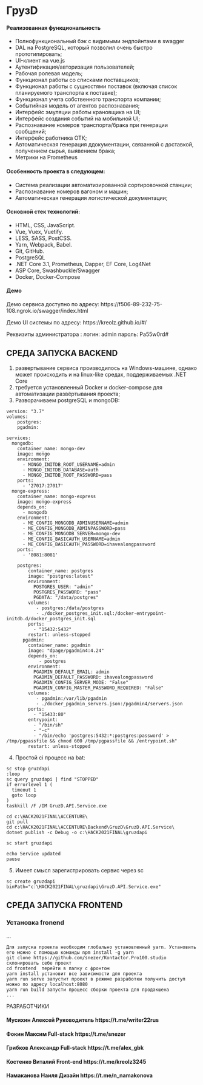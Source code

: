 <h1>ГрузD</h1>
<h4>Реализованная функциональность</h4>
<ul>
    <li>Полнофункциональный бэк с видимыми эндпойнтами в swagger</li>
    <li>DAL на PostgreSQL, который позволил очень быстро прототипировать;</li>    
    <li>UI-клиент на vue.js</li>
	<li>Аутентификация/авторизация пользователей;</li>
	<li>Рабочая ролевая модель;</li>
    <li>Функционал работы со списками поставщиков;</li>
	<li>Функционал работы с сущностями поставок (включая список планируемого транспорта к поставке);</li>
    <li>Функционал учета собственного транспорта компании;</li>
    <li>Событийная модель от агентов распознавания;</li>
    <li>Интерфейс эмуляции работы крановщика на UI;</li>
    <li>Интерфейс создания событий на мобильной UI;</li>
    <li>Распознавание номеров транспорта/брака при генерации сообщений;</li>
    <li>Интерфейс работника ОТК;</li> 
	<li>Автоматическая генерация ддокументации, связанной с доставкой, получением сырья, выявением брака;</li>
    <li>Метрики на Prometheus</li>
</ul> 
<h4>Особенность проекта в следующем:</h4>
<ul>
 <li>Система реализации автоматизированной сортировочной станции;</li>
 <li>Распознавание номеров вагоном и машин;</li>
 <li>Автоматическая генерация логистической документации;</li>  
 </ul>
<h4>Основной стек технологий:</h4>
<ul>
	<li>HTML, CSS, JavaScript.</li>
	<li>Vue, Vuex, Vuetify.</li>
	<li>LESS, SASS, PostCSS.</li>
	<li>Yarn, Webpack, Babel.</li>
	<li>Git, GitHub.</li>
	<li>PostgreSQL</li>
	<li>.NET Core 3.1, Prometheus, Dapper, EF Core, Log4Net</li>
	<li>ASP Core, Swashbuckle/Swagger </li>
	<li>Docker, Docker-Compose</li>  
 </ul>
<h4>Демо</h4>
<p>Демо сервиса доступно по адресу: https://f506-89-232-75-108.ngrok.io/swagger/index.html </p>
<p>Демо UI системы по адресу: https://kreolz.github.io/#/ </p>
<p>Реквизиты администратора : логин: admin пароль: Pa55w0rd#</p>


СРЕДА ЗАПУСКА BACKEND
------------
1) развертывание сервиса производилось на Windows-машине, однако может происходить и на linux-like средах, поддерживаемых .NET Core
2) требуется установленный  Docker и docker-compose для автоматизации развёртывания проекта;
3) Разворачиваем postgreSQL и mongoDB:
```
version: "3.7"
volumes:
    postgres:
    pgadmin:

services:
  mongodb:
    container_name: mongo-dev
    image: mongo
    environment:
      - MONGO_INITDB_ROOT_USERNAME=admin
      - MONGO_INITDB_DATABASE=auth
      - MONGO_INITDB_ROOT_PASSWORD=pass
    ports:
      - '27017:27017'
  mongo-express:
    container_name: mongo-express
    image: mongo-express
    depends_on:
      - mongodb
    environment:
      - ME_CONFIG_MONGODB_ADMINUSERNAME=admin
      - ME_CONFIG_MONGODB_ADMINPASSWORD=pass
      - ME_CONFIG_MONGODB_SERVER=mongo-dev
      - ME_CONFIG_BASICAUTH_USERNAME=admin
      - ME_CONFIG_BASICAUTH_PASSWORD=ihavealongpassword
    ports:
      - '8081:8081'
      
    postgres:
        container_name: postgres
        image: "postgres:latest"
        environment:
          POSTGRES_USER: "admin"
          POSTGRES_PASSWORD: "pass"
          PGDATA: "/data/postgres"
        volumes:
           - postgres:/data/postgres
           - ./docker_postgres_init.sql:/docker-entrypoint-initdb.d/docker_postgres_init.sql
        ports:
          - "15432:5432"
        restart: unless-stopped
      pgadmin:
        container_name: pgadmin
        image: "dpage/pgadmin4:4.24"
        depends_on:
            - postgres
        environment:
          PGADMIN_DEFAULT_EMAIL: admin
          PGADMIN_DEFAULT_PASSWORD: ihavealongpassword
          PGADMIN_CONFIG_SERVER_MODE: "False"
          PGADMIN_CONFIG_MASTER_PASSWORD_REQUIRED: "False"
        volumes:
           - pgadmin:/var/lib/pgadmin
           - ./docker_pgadmin_servers.json:/pgadmin4/servers.json
        ports:
          - "15433:80"
        entrypoint:
          - "/bin/sh"
          - "-c"
          - "/bin/echo 'postgres:5432:*:postgres:password' > /tmp/pgpassfile && chmod 600 /tmp/pgpassfile && /entrypoint.sh"
        restart: unless-stopped    
```
4) Простой ci процесс на bat:
```
sc stop gruzdapi
:loop
sc query gruzdapi | find "STOPPED"
if errorlevel 1 (
  timeout 1
  goto loop
)
taskkill /F /IM GruzD.API.Service.exe

cd c:\HACK2021FINAL\ACCENTURE\
git pull
cd c:\HACK2021FINAL\ACCENTURE\Backend\GruzD\GruzD.API.Service\ 
dotnet publish -c Debug -o c:\HACK2021FINAL\gruzdapi

sc start gruzdapi

echo Service updated
pause
```
5) Имеет смысл зарегистрировать сервис через sc
 
```sc create gruzdapi binPath="c:\HACK2021FINAL\gruzdapi\GruzD.API.Service.exe"```

СРЕДА ЗАПУСКА FRONTEND
------------
### Установка fronend
...
~~~
Для запуска проекта необходим глобально установленный yarn. Установить его можно с помощью команды npm install -g yarn
git clone https://github.com/snezer/Kontactor.Pro100.studio склонировать себе проект 
cd frontend  перейти в папку с фронтом
yarn install установит все зависимости для проекта 
yarn run serve запустит проект в режиме разработки получить доступ можно по адресу localhost:8080
yarn run build запусти процесс сборки проекта для продакшена
...
~~~


РАЗРАБОТЧИКИ

<h4>Мусихин Алексей Руководитель https://t.me/writer22rus</h4>
<h4>Фокин Максим Full-stack https://t.me/snezer</h4>
<h4>Грибков Александр Full-stack https://t.me/alex_gbk</h4>
<h4>Костенко Виталий Front-end https://t.me/kreolz3245</h4>
<h4>Намаканова Наиля Дизайн https://t.me/n_namakonova</h4>
